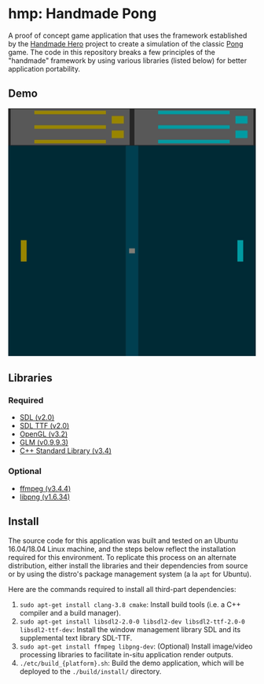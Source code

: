 # hmp: Handmade Pong #

A proof of concept game application that uses the framework established by the
[Handmade Hero][hmh] project to create a simulation of the classic [Pong][pong] game.
The code in this repository breaks a few principles of the "handmade" framework
by using various libraries (listed below) for better application portability.

## Demo ##

!['hmp' demo](https://github.com/churay/hmp/raw/master/doc/demo.gif)

## Libraries ##

### Required ###

- [SDL (v2.0)](https://www.libsdl.org/)
- [SDL TTF (v2.0)](https://www.libsdl.org/projects/SDL_ttf/)
- [OpenGL (v3.2)](https://www.opengl.org/)
- [GLM (v0.9.9.3)](https://glm.g-truc.net)
- [C++ Standard Library (v3.4)](https://en.cppreference.com/w/cpp/header)

### Optional ###

- [ffmpeg (v3.4.4)](https://ffmpeg.org/)
- [libpng (v1.6.34)](http://www.libpng.org/pub/png/libpng.html)

## Install ##

The source code for this application was built and tested on an Ubuntu 16.04/18.04
Linux machine, and the steps below reflect the installation required for this
environment. To replicate this process on an alternate distribution, either
install the libraries and their dependencies from source or by using the
distro's package management system (a la `apt` for Ubuntu).

Here are the commands required to install all third-part dependencies:

1. `sudo apt-get install clang-3.8 cmake`: Install build tools (i.e. a C++ compiler and a build manager).
1. `sudo apt-get install libsdl2-2.0-0 libsdl2-dev libsdl2-ttf-2.0-0 libsdl2-ttf-dev`: Install the window management library SDL and its supplemental text library SDL-TTF.
1. `sudo apt-get install ffmpeg libpng-dev`: (Optional) Install image/video processing libraries to facilitate in-situ application render outputs.
1. `./etc/build_{platform}.sh`: Build the demo application, which will be deployed to the `./build/install/` directory.


[pong]: https://en.wikipedia.org/wiki/Pong
[hmh]: https://handmadehero.org/
